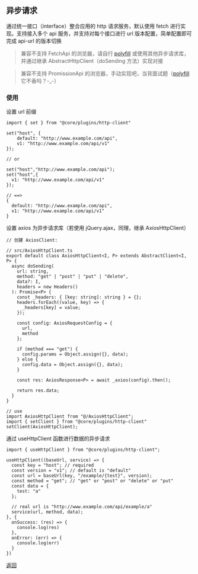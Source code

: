 ## 异步请求

通过统一接口（interface）整合应用的 http 请求服务，默认使用 fetch 进行实现。支持接入多个 api 服务，并支持对每个接口进行 url 版本配置，简单配置即可完成 api-url 的版本切换

> 兼容不支持 FetchApi 的浏览器，请自行 [polyfill](https://github.com/github/fetch) 或使用其他异步请求库，并通过继承 AbstractHttpClient（doSending 方法）实现对接

> 兼容不支持 PromissionApi 的浏览器，手动实现吧，当背面试题（[polyfill](https://www.npmjs.com/package/promise-polyfill) 它不香吗？-_-）

### 使用
设置 url 前缀
```
import { set } from "@core/plugins/http-client"

set("host", {
    default: "http://www.example.com/api",
    v1: "http://www.example.com/api/v1"
});

// or 

set("host","http://www.example.com/api");
set("host",{
  v1: "http://www.example.com/api/v1"
});

// ==>
{
  default: "http://www.example.com/api",
  v1: "http://www.example.com/api/v1"
}
```

设置 axios 为异步请求库（若使用 jQuery.ajax，同理，继承 AxiosHttpClient）
```
// 创建 AxiosClient:

// src/AxiosHttpClient.ts
export default class AxiosHttpClient<I, P> extends AbstractClient<I, P> {
  async doSending(
    url: string,
    method: "get" | "post" | "put" | "delete",
    data?: I,
    headers = new Headers()
  ): Promise<P> {
    const _headers: { [key: string]: string } = {};
    headers.forEach((value, key) => {
      _headers[key] = value;
    });

    const config: AxiosRequestConfig = {
      url,
      method
    };

    if (method === "get") {
      config.params = Object.assign({}, data);
    } else {
      config.data = Object.assign({}, data);
    }

    const res: AxiosResponse<P> = await _axios(config).then();

    return res.data;
  }
}

// use
import AxiosHttpClient from "@/AxiosHttpClient";
import { setClient } from "@core/plugins/http-client"
setClient(AxiosHttpClient);

```

通过 useHttpClient 函数进行数据的异步请求
```
import { useHttpClient } from "@core/plugins/http-client";

useHttpClient((baseUrl, service) => {
  const key = "host"; // required
  const version = "v1"; // default is "default"
  const url = baseUrl(key, "/example/{test}", version);
  const method = "get"; // "get" or "post" or "delete" or "put"
  const data = {
    test: "a"
  };

  // real url is "http://www.example.com/api/example/a"
  service(url, method, data); 
}, {
  onSuccess: (res) => {
    console.log(res)
  },
  onError: (err) => {
    console.log(err)
  }
})
```

[返回](../README.md)
